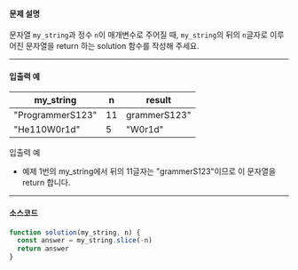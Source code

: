 #### 문제 설명

문자열 `my_string`과 정수 `n`이 매개변수로 주어질 때, `my_string`의 뒤의 `n`글자로 이루어진 문자열을 return 하는 solution 함수를 작성해 주세요.

---

#### 입출력 예

| my_string        | n   | result       |
| ---------------- | --- | ------------ |
| "ProgrammerS123" | 11  | grammerS123" |
| "He110W0r1d"     | 5   | "W0r1d"      |

입출력 예

- 예제 1번의 my_string에서 뒤의 11글자는 "grammerS123"이므로 이 문자열을 return 합니다.

---

#### 소스코드

```javascript
function solution(my_string, n) {
  const answer = my_string.slice(-n)
  return answer
}
```
